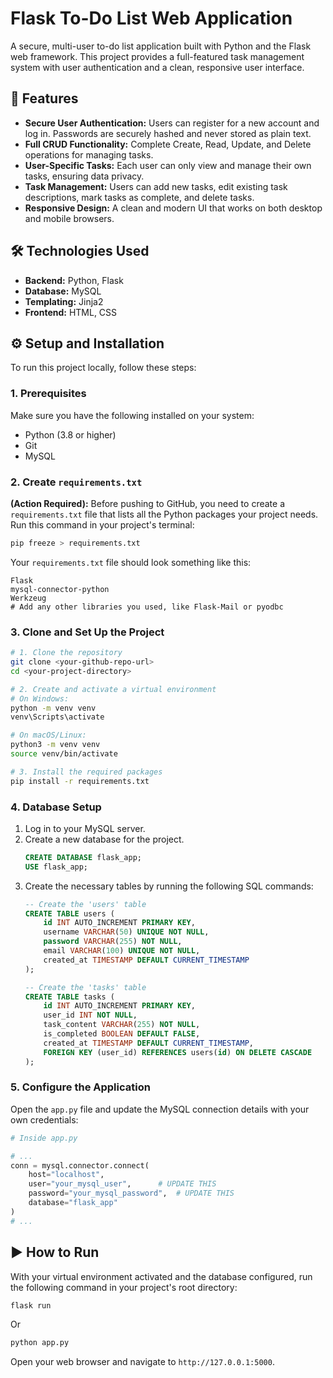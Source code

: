 # Flask To-Do List Web Application

A secure, multi-user to-do list application built with Python and the Flask web framework. This project provides a full-featured task management system with user authentication and a clean, responsive user interface.

## 🌟 Features

* **Secure User Authentication:** Users can register for a new account and log in. Passwords are securely hashed and never stored as plain text.
* **Full CRUD Functionality:** Complete Create, Read, Update, and Delete operations for managing tasks.
* **User-Specific Tasks:** Each user can only view and manage their own tasks, ensuring data privacy.
* **Task Management:** Users can add new tasks, edit existing task descriptions, mark tasks as complete, and delete tasks.
* **Responsive Design:** A clean and modern UI that works on both desktop and mobile browsers.

## 🛠️ Technologies Used

* **Backend:** Python, Flask
* **Database:** MySQL
* **Templating:** Jinja2
* **Frontend:** HTML, CSS

## ⚙️ Setup and Installation

To run this project locally, follow these steps:

### 1. Prerequisites

Make sure you have the following installed on your system:
* Python (3.8 or higher)
* Git
* MySQL

### 2. Create `requirements.txt`

**(Action Required):** Before pushing to GitHub, you need to create a `requirements.txt` file that lists all the Python packages your project needs. Run this command in your project's terminal:

```bash
pip freeze > requirements.txt
```

Your `requirements.txt` file should look something like this:
```
Flask
mysql-connector-python
Werkzeug
# Add any other libraries you used, like Flask-Mail or pyodbc
```

### 3. Clone and Set Up the Project

```bash
# 1. Clone the repository
git clone <your-github-repo-url>
cd <your-project-directory>

# 2. Create and activate a virtual environment
# On Windows:
python -m venv venv
venv\Scripts\activate

# On macOS/Linux:
python3 -m venv venv
source venv/bin/activate

# 3. Install the required packages
pip install -r requirements.txt
```

### 4. Database Setup

1.  Log in to your MySQL server.
2.  Create a new database for the project.
    ```sql
    CREATE DATABASE flask_app;
    USE flask_app;
    ```
3.  Create the necessary tables by running the following SQL commands:
    ```sql
    -- Create the 'users' table
    CREATE TABLE users (
        id INT AUTO_INCREMENT PRIMARY KEY,
        username VARCHAR(50) UNIQUE NOT NULL,
        password VARCHAR(255) NOT NULL,
        email VARCHAR(100) UNIQUE NOT NULL,
        created_at TIMESTAMP DEFAULT CURRENT_TIMESTAMP
    );

    -- Create the 'tasks' table
    CREATE TABLE tasks (
        id INT AUTO_INCREMENT PRIMARY KEY,
        user_id INT NOT NULL,
        task_content VARCHAR(255) NOT NULL,
        is_completed BOOLEAN DEFAULT FALSE,
        created_at TIMESTAMP DEFAULT CURRENT_TIMESTAMP,
        FOREIGN KEY (user_id) REFERENCES users(id) ON DELETE CASCADE
    );
    ```

### 5. Configure the Application

Open the `app.py` file and update the MySQL connection details with your own credentials:

```python
# Inside app.py

# ...
conn = mysql.connector.connect(
    host="localhost",
    user="your_mysql_user",      # UPDATE THIS
    password="your_mysql_password",  # UPDATE THIS
    database="flask_app"
)
# ...
```

## ▶️ How to Run

With your virtual environment activated and the database configured, run the following command in your project's root directory:

```bash
flask run
```
Or
```bash
python app.py
```

Open your web browser and navigate to `http://127.0.0.1:5000`.
